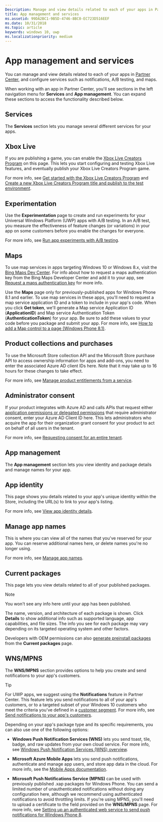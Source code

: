 ```yaml
---
Description: Manage and view details related to each of your apps in Partner Center, and configure services such as A/B testing and maps.
title: App management and services
ms.assetid: 99DA2BC1-9B5D-4746-8BC0-EC723D516EEF
ms.date: 10/31/2018
ms.topic: article
keywords: windows 10, uwp
ms.localizationpriority: medium
---
```

# App management and services

You can manage and view details related to each of your apps in [Partner Center](https://partner.microsoft.com/dashboard/), and configure services such as notifications, A/B testing, and maps.

When working with an app in Partner Center, you'll see sections in the left navigation menu for **Services** and **App management**. You can expand these sections to access the functionality described below.

## Services

The **Services** section lets you manage several different services for your apps.

## Xbox Live

If you are publishing a game, you can enable the [Xbox Live Creators Program](https://xbox.com/developers/creators-program) on this page. This lets you start configuring and testing Xbox Live features, and eventually publish your Xbox Live Creators Program game.

For more info, see [Get started with the Xbox Live Creators Program](https://docs.microsoft.com/gaming/xbox-live//get-started-with-creators/get-started-with-xbox-live-creators.md) and [Create a new Xbox Live Creators Program title and publish to the test environment](https://docs.microsoft.com/gaming/xbox-live//get-started-with-creators/create-and-test-a-new-creators-title.md).

## Experimentation

Use the **Experimentation** page to create and run experiments for your Universal Windows Platform (UWP) apps with A/B testing. In an A/B test, you measure the effectiveness of feature changes (or variations) in your app on some customers before you enable the changes for everyone.

For more info, see [Run app experiments with A/B testing](../monetize/run-app-experiments-with-a-b-testing.md).

## Maps

To use map services in apps targeting Windows 10 or Windows 8.x, visit the [Bing Maps Dev Center](https://go.microsoft.com/fwlink/p/?LinkId=614880). For info about how to request a maps authentication key from the Bing Maps Developer Center and add it to your app, see [Request a maps authentication key](../maps-and-location/authentication-key.md) for more info. 

Use the **Maps** page only for previously-published apps for Windows Phone 8.1 and earlier. To use map services in these apps, you'll need to request a map service application ID and a token to include in your app's code. When you click **Get token**, we'll generate a Map service Application ID (**ApplicationID**) and Map service Authentication Token (**AuthenticationToken**) for your app. Be sure to add these values to your code before you package and submit your app. For more info, see [How to add a Map control to a page (Windows Phone 8.1)](https://go.microsoft.com/fwlink/p/?LinkId=614882).

## Product collections and purchases

To use the Microsoft Store collection API and the Microsoft Store purchase API to access ownership information for apps and add-ons, you need to enter the associated Azure AD client IDs here. Note that it may take up to 16 hours for these changes to take effect.

For more info, see [Manage product entitlements from a service](../monetize/view-and-grant-products-from-a-service.md).

## Administrator consent

If your product integrates with Azure AD and calls APIs that request either [application permissions or delegated permissions](https://developer.microsoft.com/graph/docs/concepts/permissions_reference) that require administrator consent, enter your Azure AD Client ID here. This lets administrators who acquire the app for their organization grant consent for your product to act on behalf of all users in the tenant.

For more info, see [Requesting consent for an entire tenant](https://docs.microsoft.com/en-us/azure/active-directory/develop/active-directory-v2-scopes#requesting-consent-for-an-entire-tenant).

## App management

The **App management** section lets you view identity and package details and manage names for your app.

## App identity

This page shows you details related to your app's unique identity within the Store, including the URL(s) to link to your app's listing.

For more info, see [View app identity details](view-app-identity-details.md).

## Manage app names

This is where you can view all of the names that you've reserved for your app. You can reserve additional names here, or delete names you're no longer using.

For more info, see [Manage app names](manage-app-names.md).

## Current packages

This page lets you view details related to all of your published packages.

> [!NOTE]
> You won't see any info here until your app has been published.

The name, version, and architecture of each package is shown. Click **Details** to show additional info such as supported language, app capabilities, and file sizes. The info you see for each package may vary depending on its targeted operating system and other factors. 

Developers with OEM permissions can also [generate preinstall packages](generate-preinstall-packages-for-oems.md) from the **Current packages** page.

## WNS/MPNS

The **WNS/MPNS** section provides options to help you create and send notifications to your app's customers. 

> [!TIP]
> For UWP apps, we suggest using the **Notifications** feature in Partner Center. This feature lets you send notifications to all of your app's customers, or to a targeted subset of your Windows 10 customers who meet the criteria you’ve defined in a [customer segment](create-customer-segments.md). For more info, see [Send notifications to your app's customers](send-push-notifications-to-your-apps-customers.md).

Depending on your app's package type and its specific requirements, you can also use one of the following options: 

-   **Windows Push Notification Services (WNS)** lets you send toast, tile, badge, and raw updates from your own cloud service. For more info, see [Windows Push Notification Services (WNS) overview](../design/shell/tiles-and-notifications/windows-push-notification-services--wns--overview.md).

-   **Microsoft Azure Mobile Apps** lets you send push notifications, authenticate and manage app users, and store app data in the cloud. For more info, see the [Mobile Apps documentation](https://go.microsoft.com/fwlink/p/?LinkId=221116).

-   **Microsoft Push Notifications Service (MPNS)** can be used with previously published .xap packages for Windows Phone. You can send a limited number of unauthenticated notifications without doing any configuration here, although we recommend using authenticated notifications to avoid throttling limits. If you're using MPNS, you'll need to upload a certificate to the field provided on the **WNS/MPNS** page. For more info, see [Setting up an authenticated web service to send push notifications for Windows Phone 8](https://go.microsoft.com/fwlink/p/?LinkId=528736).
 

 
